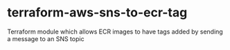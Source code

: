 # terraform-aws-sns-to-ecr-tag
Terraform module which allows ECR images to have tags added by sending a message to an SNS topic
